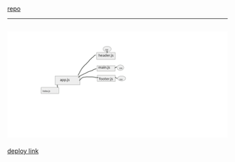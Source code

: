 [repo](https://github.com/abu-al3ees/resty)




-------------------------
![uml](./uml.png)
-----------------


[deploy link](https://sad-morse-befff9.netlify.app/)